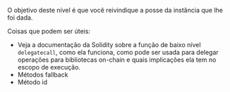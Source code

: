 O objetivo deste nível é que você reivindique a posse da instância que lhe foi dada.

Coisas que podem ser úteis:
* Veja a documentação da Solidity sobre a função de baixo nível `delegatecall`, como ela funciona, como pode ser usada para delegar operações para bibliotecas on-chain e quais implicações ela tem no escopo de execução.
* Métodos fallback
* Método id